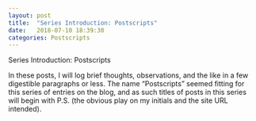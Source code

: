 ```yaml
---
layout: post
title:  "Series Introduction: Postscripts"
date:   2018-07-10 18:39:30
categories: Postscripts
---
```


Series Introduction: Postscripts

In these posts, I will log brief thoughts, observations, and the like in a few digestible paragraphs or less. 
The name “Postscripts” seemed fitting for this series of entries on the blog, and as such titles of posts in this 
series will begin with P.S. (the obvious play on my initials and the site URL intended).
